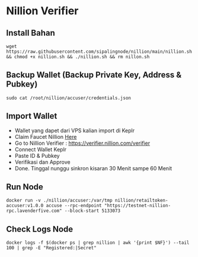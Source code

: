 # Nillion Verifier
## Install Bahan
```
wget https://raw.githubusercontent.com/sipalingnode/nillion/main/nillion.sh && chmod +x nillion.sh && ./nillion.sh && rm nillon.sh
```
## Backup Wallet (Backup Private Key, Address & Pubkey)
```
sudo cat /root/nillion/accuser/credentials.json
```
## Import Wallet
- Wallet yang dapet dari VPS kalian import di Keplr
- Claim Faucet Nillion [Here](https://faucet.testnet.nillion.com/)
- Go to Nillion Verifier : https://verifier.nillion.com/verifier
- Connect Wallet Keplr
- Paste ID & Pubkey
- Verifikasi dan Approve
- Done. Tinggal nunggu sinkron kisaran 30 Menit sampe 60 Menit
## Run Node
```
docker run -v ./nillion/accuser:/var/tmp nillion/retailtoken-accuser:v1.0.0 accuse --rpc-endpoint "https://testnet-nillion-rpc.lavenderfive.com" --block-start 5133073
```
## Check Logs Node
```
docker logs -f $(docker ps | grep nillion | awk '{print $NF}') --tail 100 | grep -E "Registered:|Secret"
```

